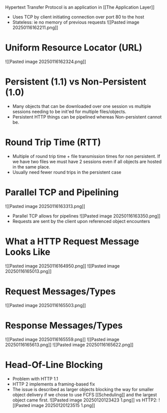 Hypertext Transfer Protocol is an application in [[The Application Layer]]
- Uses TCP by client initiating connection over port 80 to the host
- Stateless: ie no memory of previous requests
![[Pasted image 20250116162211.png]]

# Uniform Resource Locator (URL)
![[Pasted image 20250116162324.png]]

# Persistent (1.1) vs Non-Persistent (1.0)
- Many objects that can be downloaded over one session vs multiple sessions needing to be init'ed for multiple files/objects.
- Persistent HTTP things can be pipelined whereas Non-persistent cannot be.

# Round Trip Time (RTT)
- Multiple of round trip time + file transmission times for non persistent. If we have two files we must have 2 sessions even if all objects are hosted in the same place.
- Usually need fewer round trips in the persistent case

# Parallel TCP and Pipelining
![[Pasted image 20250116163313.png]]
- Parallel TCP allows for pipelines
![[Pasted image 20250116163350.png]]
- Requests are sent by the client upon referenced object encounters

# What a HTTP Request Message Looks Like
![[Pasted image 20250116164950.png]]
![[Pasted image 20250116165013.png]]

# Request Messages/Types
![[Pasted image 20250116165503.png]]

# Response Messages/Types
![[Pasted image 20250116165559.png]]
![[Pasted image 20250116165613.png]]
![[Pasted image 20250116165622.png]]

# Head-Of-Line Blocking
- Problem with HTTP 1.1
- HTTP 2 implements a framing-based fix
- The issue is described as larger objects blocking the way for smaller object delivery if we chose to use FCFS [[Scheduling]] and the largest object came first.
![[Pasted image 20250120123423 1.png]]
vs HTTP2:
![[Pasted image 20250120123515 1.png]]
